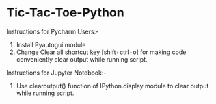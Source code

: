 # Tic-Tac-Toe-Python

Instructions for Pycharm Users:-
1. Install Pyautogui module
2. Change Clear all shortcut key [shift+ctrl+o] for making code conveniently clear output while 
running script.

Instructions for Jupyter Notebook:-
1. Use clearoutput() function of IPython.display module to clear output while running script.
